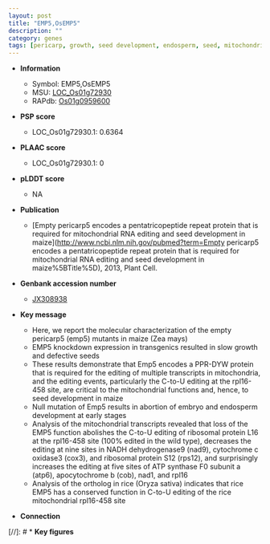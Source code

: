```yaml
---
layout: post
title: "EMP5,OsEMP5"
description: ""
category: genes
tags: [pericarp, growth, seed development, endosperm, seed, mitochondria]
---
```


* **Information**  
    + Symbol: EMP5,OsEMP5  
    + MSU: [LOC_Os01g72930](http://rice.plantbiology.msu.edu/cgi-bin/ORF_infopage.cgi?orf=LOC_Os01g72930)  
    + RAPdb: [Os01g0959600](http://rapdb.dna.affrc.go.jp/viewer/gbrowse_details/irgsp1?name=Os01g0959600)  

* **PSP score**  
    + LOC_Os01g72930.1: 0.6364 

* **PLAAC score**  
    + LOC_Os01g72930.1: 0 

* **pLDDT score**
    + NA


* **Publication**  
    + [Empty pericarp5 encodes a pentatricopeptide repeat protein that is required for mitochondrial RNA editing and seed development in maize](http://www.ncbi.nlm.nih.gov/pubmed?term=Empty pericarp5 encodes a pentatricopeptide repeat protein that is required for mitochondrial RNA editing and seed development in maize%5BTitle%5D), 2013, Plant Cell.

* **Genbank accession number**  
    + [JX308938](http://www.ncbi.nlm.nih.gov/nuccore/JX308938)

* **Key message**  
    + Here, we report the molecular characterization of the empty pericarp5 (emp5) mutants in maize (Zea mays)
    + EMP5 knockdown expression in transgenics resulted in slow growth and defective seeds
    + These results demonstrate that Emp5 encodes a PPR-DYW protein that is required for the editing of multiple transcripts in mitochondria, and the editing events, particularly the C-to-U editing at the rpl16-458 site, are critical to the mitochondrial functions and, hence, to seed development in maize
    + Null mutation of Emp5 results in abortion of embryo and endosperm development at early stages
    + Analysis of the mitochondrial transcripts revealed that loss of the EMP5 function abolishes the C-to-U editing of ribosomal protein L16 at the rpl16-458 site (100% edited in the wild type), decreases the editing at nine sites in NADH dehydrogenase9 (nad9), cytochrome c oxidase3 (cox3), and ribosomal protein S12 (rps12), and surprisingly increases the editing at five sites of ATP synthase F0 subunit a (atp6), apocytochrome b (cob), nad1, and rpl16
    + Analysis of the ortholog in rice (Oryza sativa) indicates that rice EMP5 has a conserved function in C-to-U editing of the rice mitochondrial rpl16-458 site

* **Connection**  

[//]: # * **Key figures**  


